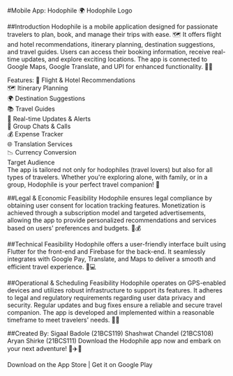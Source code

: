 
#Mobile App: Hodophile 🌍
Hodophile Logo

##Introduction
Hodophile is a mobile application designed for passionate travelers to plan, book, and manage their trips with ease. 🗺️ It offers flight and hotel recommendations, itinerary planning, destination suggestions, and travel guides. Users can access their booking information, receive real-time updates, and explore exciting locations. The app is connected to Google Maps, Google Translate, and UPI for enhanced functionality. 📱💼

Features:
🛫 Flight & Hotel Recommendations
<br>
🗺️ Itinerary Planning
<br>
🌍 Destination Suggestions
<br>
📚 Travel Guides
<br>
📍 Real-time Updates & Alerts
<br>
💬 Group Chats & Calls
<br>
💰 Expense Tracker
<br>
🌐 Translation Services
<br>
📉 Currency Conversion
<br>
Target Audience
<br>
The app is tailored not only for hodophiles (travel lovers) but also for all types of travelers. Whether you're exploring alone, with family, or in a group, Hodophile is your perfect travel companion! 🙌

##Legal & Economic Feasibility
Hodophile ensures legal compliance by obtaining user consent for location tracking features. Monetization is achieved through a subscription model and targeted advertisements, allowing the app to provide personalized recommendations and services based on users' preferences and budgets. 💼💰

##Technical Feasibility
Hodophile offers a user-friendly interface built using Flutter for the front-end and Firebase for the back-end. It seamlessly integrates with Google Pay, Translate, and Maps to deliver a smooth and efficient travel experience. 📲💻

##Operational & Scheduling Feasibility
Hodophile operates on GPS-enabled devices and utilizes robust infrastructure to support its features. It adheres to legal and regulatory requirements regarding user data privacy and security. Regular updates and bug fixes ensure a reliable and secure travel companion. The app is developed and implemented within a reasonable timeframe to meet travelers' needs. 🚀⏰

##Created By:
Sigaal Badole (21BCS119)
Shashwat Chandel (21BCS108)
Aryan Shirke (21BCS111)
Download the Hodophile app now and embark on your next adventure! 🌟✈️🌴

Download on the App Store | Get it on Google Play
